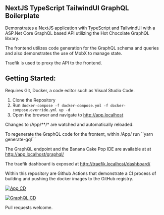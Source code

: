 NextJS TypeScript TailwindUI GraphQL Boilerplate
---

Demonstrates a NextJS application with TypeScript and TailwindUI with a ASP.Net Core GraphQL based API utilizing the Hot Chocolate GraphQL library.


The frontend utilizes code generation for the GraphQL schema and queries and also demonstrates the use of MobX to manage state.

Traefik is used to proxy the API to the frontend.

## Getting Started:

Requires Git, Docker, a code editor such as Visual Studio Code.

1. Clone the Repository
2. Run ```docker-compose -f docker-compose.yml -f docker-compose.override.yml up -d```
3. Open the browser and navigate to http://app.localhost

Changes to /App/**/* are watched and automatically reloaded.

To regenerate the GraphQL code for the frontent, within /App/ run ``yarn generate-gql```


The GraphQL endpoint and the Banana Cake Pop IDE are available at at http://app.localhost/graphql/

The traefik dashboard is exposed at http://traefik.localhost/dashboard/


Within this repository are Github Actions that demonstrate a CI process of building and pushing the docker images to the GitHub registry.


[![App CD](https://github.com/rdacorporation/nextjs-typescript-tailwindui-graphql-boilerplate/actions/workflows/app-cd.yml/badge.svg)](https://github.com/rdacorporation/nextjs-typescript-tailwindui-graphql-boilerplate/actions/workflows/app-cd.yml)

[![GraphQL CD](https://github.com/rdacorporation/nextjs-typescript-tailwindui-graphql-boilerplate/actions/workflows/graphql-cd.yml/badge.svg)](https://github.com/rdacorporation/nextjs-typescript-tailwindui-graphql-boilerplate/actions/workflows/graphql-cd.yml)

Pull requests welcome.